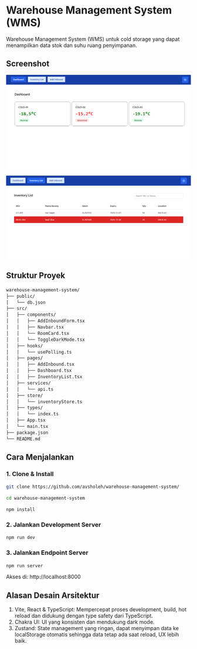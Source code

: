 # Warehouse Management System (WMS)

Warehouse Management System (WMS) untuk cold storage yang dapat menampilkan data stok dan suhu ruang penyimpanan.

## Screenshot

![Dashboard](public/preview-dashboard.png)

![Inventory](public/preview-inventory.png)

## Struktur Proyek

```bash
warehouse-management-system/
├── public/
│   └── db.json
├── src/
│   ├── components/
│   │   ├── AddInboundForm.tsx
│   │   ├── Navbar.tsx
│   │   └── RoomCard.tsx
│   │   └── ToggleDarkMode.tsx
│   ├── hooks/
│   │   └── usePolling.ts
│   ├── pages/
│   │   ├── AddInbound.tsx
│   │   ├── Dashboard.tsx
│   │   ├── InventoryList.tsx
│   ├── services/
│   │   └── api.ts
│   ├── store/
│   │   └── inventoryStore.ts
│   ├── types/
│   │   └── index.ts
│   ├── App.tsx
│   └── main.tsx
├── package.json
└── README.md
```

## Cara Menjalankan

### 1. Clone & Install
```bash
git clone https://github.com/avsholeh/warehouse-management-system/
```
```bash
cd warehouse-management-system
```
```bash
npm install
```

### 2. Jalankan Development Server
```bash
npm run dev
```

### 3. Jalankan Endpoint Server
```bash
npm run server
```
Akses di: http://localhost:8000

## Alasan Desain Arsitektur

1. Vite, React & TypeScript: Mempercepat proses development, build, hot reload dan didukung dengan type safety dari TypeScript.
2. Chakra UI: UI yang konsisten dan mendukung dark mode.
3. Zustand: State management yang ringan, dapat menyimpan data ke localStorage otomatis sehingga data tetap ada saat reload, UX lebih baik.